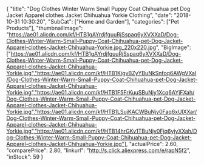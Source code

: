{
	"title": "Dog Clothes Winter Warm Small Puppy Coat Chihuahua pet Dog Jacket Apparel clothes Jacket Chihuahua Yorkie Clothing",
	"date": "2018-10-31 10:30:20",
	"SubCat": ["Home and Garden"],
	"categories": ["Pet Products"],
	"thumbnailImage": "https://ae01.alicdn.com/kf/HTB1gAYrdjfguuRjSspaq6yXVXXaD/Dog-Clothes-Winter-Warm-Small-Puppy-Coat-Chihuahua-pet-Dog-Jacket-Apparel-clothes-Jacket-Chihuahua-Yorkie.jpg_220x220.jpg",
	"BigImage": ["https://ae01.alicdn.com/kf/HTB1gAYrdjfguuRjSspaq6yXVXXaD/Dog-Clothes-Winter-Warm-Small-Puppy-Coat-Chihuahua-pet-Dog-Jacket-Apparel-clothes-Jacket-Chihuahua-Yorkie.jpg","https://ae01.alicdn.com/kf/HTB1KigvBZyYBuNkSnfoq6AWgVXaI/Dog-Clothes-Winter-Warm-Small-Puppy-Coat-Chihuahua-pet-Dog-Jacket-Apparel-clothes-Jacket-Chihuahua-Yorkie.jpg","https://ae01.alicdn.com/kf/HTB1F5FrKuuSBuNjy1Xcq6AYjFXah/Dog-Clothes-Winter-Warm-Small-Puppy-Coat-Chihuahua-pet-Dog-Jacket-Apparel-clothes-Jacket-Chihuahua-Yorkie.jpg","https://ae01.alicdn.com/kf/HTB1LSujKACWBuNjy0Faq6xUlXXar/Dog-Clothes-Winter-Warm-Small-Puppy-Coat-Chihuahua-pet-Dog-Jacket-Apparel-clothes-Jacket-Chihuahua-Yorkie.jpg","https://ae01.alicdn.com/kf/HTB14hrGKv1TBuNjy0Fjq6yjyXXah/Dog-Clothes-Winter-Warm-Small-Puppy-Coat-Chihuahua-pet-Dog-Jacket-Apparel-clothes-Jacket-Chihuahua-Yorkie.jpg"],
	"actualPrice": 2.60,
	"comparePrice": 2.80,
	"linkurl": "http://s.click.aliexpress.com/e/rapN5f2",
	"inStock": 59
}
